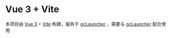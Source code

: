 # Vue 3 + Vite

本项目由 [Vue 3](https://cn.vuejs.org/) + [Vite](https://cn.vitejs.dev/) 构建，服务于 [gcLauncher](https://github.com/MaxHu-arpg/gcLauncher) ，需要与 [gcLauncher](https://github.com/MaxHu-arpg/gcLauncher) 配合使用


